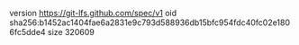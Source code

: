 version https://git-lfs.github.com/spec/v1
oid sha256:b1452ac1404fae6a2831e9c793d588936db15bfc954fdc40fc02e1806fc5dde4
size 320609
